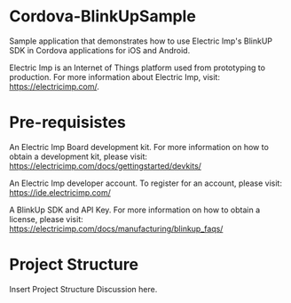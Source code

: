 # Cordova-BlinkUpSample
Sample application that demonstrates how to use Electric Imp's BlinkUP SDK in Cordova applications for iOS and Android.

Electric Imp is an Internet of Things platform used from prototyping to production. For more information about Electric Imp, visit: https://electricimp.com/. 

# Pre-requisistes
An Electric Imp Board development kit. For more information on how to obtain a development kit, please visit: https://electricimp.com/docs/gettingstarted/devkits/ 

An Electric Imp developer account. To register for an account, please visit: https://ide.electricimp.com/

A BlinkUp SDK and API Key. For more information on how to obtain a license, please visit: https://electricimp.com/docs/manufacturing/blinkup_faqs/

# Project Structure
Insert Project Structure Discussion here.

